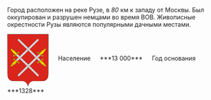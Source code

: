 <!--2021-11-28 14:21:01-->
Город расположен на реке Рузе, в *80* км к западу от Москвы. 
Был оккупирован и разрушен немцами во время ВОВ.
Живописные окрестности Рузы являются популярными дачными местами.

<span class="dt">
  <img src="Ruza.png" align="middle" width="96px"> &emsp; 
<span class="dtc">
  Население &emsp; ***13 000*** &emsp;
  Год основания &emsp; ***1328***
</span>
</span>